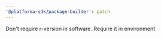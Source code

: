 ```yaml
---
'@platforma-sdk/package-builder': patch
---
```


Don't require r-version in software. Require it in environment
